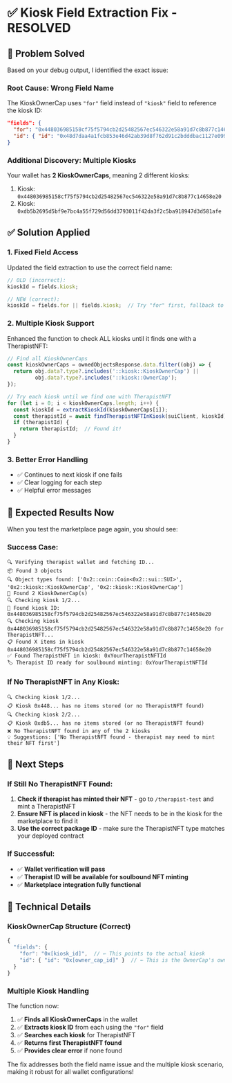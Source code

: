 # ✅ Kiosk Field Extraction Fix - RESOLVED

## 🎯 **Problem Solved**

Based on your debug output, I identified the exact issue:

### **Root Cause**: Wrong Field Name
The KioskOwnerCap uses `"for"` field instead of `"kiosk"` field to reference the kiosk ID:

```json
"fields": {
  "for": "0x448036985158cf75f5794cb2d25482567ec546322e58a91d7c8b877c14658e20",  // ← This is the kiosk ID
  "id": { "id": "0x48d7daa4a1fcb853e46d42ab39d8f762d91c2bdddbac1127e099505e83bd8056" }
}
```

### **Additional Discovery**: Multiple Kiosks
Your wallet has **2 KioskOwnerCaps**, meaning 2 different kiosks:
1. Kiosk: `0x448036985158cf75f5794cb2d25482567ec546322e58a91d7c8b877c14658e20`
2. Kiosk: `0xdb5b2695d5bf9e7bc4a55f729d56dd3793011f42da3f2c5ba918947d3d581afe`

## ✅ **Solution Applied**

### 1. **Fixed Field Access**
Updated the field extraction to use the correct field name:

```typescript
// OLD (incorrect):
kioskId = fields.kiosk;

// NEW (correct):
kioskId = fields.for || fields.kiosk;  // Try "for" first, fallback to "kiosk"
```

### 2. **Multiple Kiosk Support**
Enhanced the function to check ALL kiosks until it finds one with a TherapistNFT:

```typescript
// Find all KioskOwnerCaps
const kioskOwnerCaps = ownedObjectsResponse.data.filter((obj) => {
  return obj.data?.type?.includes('::kiosk::KioskOwnerCap') || 
         obj.data?.type?.includes('::kiosk::OwnerCap');
});

// Try each kiosk until we find one with TherapistNFT
for (let i = 0; i < kioskOwnerCaps.length; i++) {
  const kioskId = extractKioskId(kioskOwnerCaps[i]);
  const therapistId = await findTherapistNFTInKiosk(suiClient, kioskId);
  if (therapistId) {
    return therapistId;  // Found it!
  }
}
```

### 3. **Better Error Handling**
- ✅ Continues to next kiosk if one fails
- ✅ Clear logging for each step
- ✅ Helpful error messages

## 🧪 **Expected Results Now**

When you test the marketplace page again, you should see:

### **Success Case:**
```
🔍 Verifying therapist wallet and fetching ID...
📦 Found 3 objects
🔍 Object types found: ['0x2::coin::Coin<0x2::sui::SUI>', '0x2::kiosk::KioskOwnerCap', '0x2::kiosk::KioskOwnerCap']
🏪 Found 2 KioskOwnerCap(s)
🔍 Checking kiosk 1/2...
🏪 Found kiosk ID: 0x448036985158cf75f5794cb2d25482567ec546322e58a91d7c8b877c14658e20
🔍 Checking kiosk 0x448036985158cf75f5794cb2d25482567ec546322e58a91d7c8b877c14658e20 for TherapistNFT...
📋 Found X items in kiosk 0x448036985158cf75f5794cb2d25482567ec546322e58a91d7c8b877c14658e20
✅ Found TherapistNFT in kiosk: 0xYourTherapistNFTId
🏷️ Therapist ID ready for soulbound minting: 0xYourTherapistNFTId
```

### **If No TherapistNFT in Any Kiosk:**
```
🔍 Checking kiosk 1/2...
📋 Kiosk 0x448... has no items stored (or no TherapistNFT found)
🔍 Checking kiosk 2/2...
📋 Kiosk 0xdb5... has no items stored (or no TherapistNFT found)
❌ No TherapistNFT found in any of the 2 kiosks
💡 Suggestions: ['No TherapistNFT found - therapist may need to mint their NFT first']
```

## 🎯 **Next Steps**

### If Still No TherapistNFT Found:
1. **Check if therapist has minted their NFT** - go to `/therapist-test` and mint a TherapistNFT
2. **Ensure NFT is placed in kiosk** - the NFT needs to be in the kiosk for the marketplace to find it
3. **Use the correct package ID** - make sure the TherapistNFT type matches your deployed contract

### If Successful:
- ✅ **Wallet verification will pass**
- ✅ **Therapist ID will be available for soulbound NFT minting**
- ✅ **Marketplace integration fully functional**

## 🔧 **Technical Details**

### **KioskOwnerCap Structure (Correct)**
```typescript
{
  "fields": {
    "for": "0x[kiosk_id]",  // ← This points to the actual kiosk
    "id": { "id": "0x[owner_cap_id]" }  // ← This is the OwnerCap's own ID
  }
}
```

### **Multiple Kiosk Handling**
The function now:
1. ✅ **Finds all KioskOwnerCaps** in the wallet
2. ✅ **Extracts kiosk ID** from each using the `"for"` field
3. ✅ **Searches each kiosk** for TherapistNFT
4. ✅ **Returns first TherapistNFT found**
5. ✅ **Provides clear error** if none found

The fix addresses both the field name issue and the multiple kiosk scenario, making it robust for all wallet configurations!
